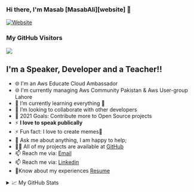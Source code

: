 ### Hi there, I'm Masab [MasabAli][website] 👋

[![Website](https://img.shields.io/website?label=masabali.me&style=for-the-badge&url=https%3A%2F%2Fmasabali.me)](https://www.masabali.me/)
### My GitHub Visitors
![](https://visitor-badge.glitch.me/badge?page_id=MasabAli)

## I'm a Speaker, Developer and a Teacher!!
- 🌐 I'm an Aws Educate Cloud Ambassador
- 🌐 I'm currently managing Aws Community Pakistan & Aws User-group Lahore
- 🌱 I’m currently learning everything 🤣
- 👯 I’m looking to collaborate with other developers
- 🥅 2021 Goals: Contribute more to Open Source projects
- ⚡ **I love to speak publically**
- ⚡ Fun fact: I love to create memes🤣
- 💬 Ask me about anything, I am happy to help;
- 👨‍💻 All of my projects are available at [GitHub](https://github.com/MasabAli)
- 📫 Reach me via: [Email](mailto:masabali143@gmail.com)
- 📫 Reach me via: [Linkedin](http://www.linkedin.com/in/masab-ali-860697179)
- 📝Know about my experiences [Resume](https://www.masabali.me/Resume.pdf)

<details>
<summary>📈 My GitHub Stats</summary>

<p align="center"> <img src="https://github-readme-stats.vercel.app/api?username=MasabAli&show_icons=true&theme=gotham" alt="abhisheknaiidu" />

</details>
